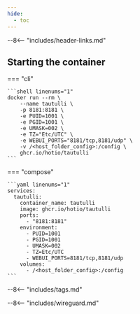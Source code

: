 ```yaml
---
hide:
  - toc
---
```


--8<-- "includes/header-links.md"

## Starting the container

=== "cli"

    ```shell linenums="1"
    docker run --rm \
        --name tautulli \
        -p 8181:8181 \
        -e PUID=1001 \
        -e PGID=1001 \
        -e UMASK=002 \
        -e TZ="Etc/UTC" \
        -e WEBUI_PORTS="8181/tcp,8181/udp" \
        -v /<host_folder_config>:/config \
        ghcr.io/hotio/tautulli
    ```

=== "compose"

    ```yaml linenums="1"
    services:
      tautulli:
        container_name: tautulli
        image: ghcr.io/hotio/tautulli
        ports:
          - "8181:8181"
        environment:
          - PUID=1001
          - PGID=1001
          - UMASK=002
          - TZ=Etc/UTC
          - WEBUI_PORTS=8181/tcp,8181/udp
        volumes:
          - /<host_folder_config>:/config
    ```

--8<-- "includes/tags.md"

--8<-- "includes/wireguard.md"
